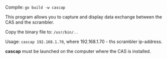 Compile: `go build -w cascap`

This program allows you to capture and display data exchange between the CAS and the scrambler.

Copy the binary file to: `/usr/bin/..`

Usage: `cascap 192.168.1.70`, where 192.168.1.70 - ths scrambler ip-address.

**cascap** must be launched on the computer where the CAS is installed.
